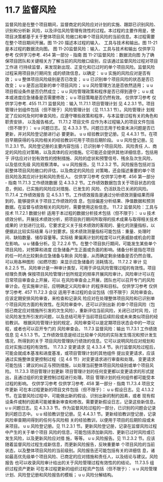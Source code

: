 # 11.7 监督风险
监督风险是在整个项目期间，监督商定的风险应对计划的实施、跟踪已识别风险、识别和分析新
风险，以及评估风险管理有效性的过程。本过程的主要作用是，使项目决策都基于关于整体项目风
险敞口和单个项目风险的当前信息。本过程需要在整个项目期间开展。图 11-20 描述本过程的输入、
工具与技术和输出。图 11-21 是本过程的数据流向图。
图 11-20监督风险：输入、工具与技术和输出
仅供学习参考 仅供学习参考.
454  第一部分 - 指南
图 11-21监督风险：数据流向图
为了确保项目团队和关键相关方了解当前的风险敞口级别，应该通过监督风险过程对项目工作进
行持续监督，来发现新出现、正变化和已过时的单个项目风险。监督风险过程采用项目执行期间生
成的绩效信息，以确定：
u u 实施的风险应对是否有效；
u u 整体项目风险级别是否已改变；
u u 已识别单个项目风险的状态是否已改变；
u u 是否出现新的单个项目风险；
u u 风险管理方法是否依然适用；
u u 项目假设条件是否仍然成立；
u u 风险管理政策和程序是否已得到遵守；
u u 成本或进度应急储备是否需要修改；
u u 项目策略是否仍然有效。
仅供学习参考 仅供学习参考.
455
11.7.1 监督风险：输入
11.7.1.1 项目管理计划
见 4.2.3.1 节。项目管理计划组件包括（但不限于）风险管理计划（见 11.1.3.1 节）。风险管理计
划规定了应如何及何时审查风险，应遵守哪些政策和程序，与本监督过程有关的角色和职责安排，
以及报告格式。
11.7.1.2 项目文件
应作为本过程输入的项目文件包括（但不限于）：
u u 问题日志。见 4.3.3.3 节。问题日志用于检查未决问题是否已更新，并对风险登记册进行必
要更新。
u u 经验教训登记册。见 4.4.3.1 节。在项目早期获得的与风险相关的经验教训可用于项目后期阶段。
u u 风险登记册。见 11.2.3.1 节。风险登记册的主要内容包括；已识别单个项目风险、风险责任
人、商定的风险应对策略，以及具体的应对措施。它可能还会提供其他详细信息，包括用于
评估应对计划有效性的控制措施、风险的症状和预警信号、残余及次生风险，以及低优先级
风险观察清单。
u u 风险报告。见 11.2.3.2 节。风险报告包括对当前整体项目风险敞口的评估，以及商定的风险应
对策略，还会描述重要的单个项目风险及其应对计划和风险责任人。
仅供学习参考 仅供学习参考.
456  第一部分 - 指南
11.7.1.3 工作绩效数据
见 4.3.3.2 节。工作绩效数据包含关于项目状态的信息，例如，已实施的风险应对措施、已发生的
风险、仍活跃及已关闭的风险。
11.7.1.4 工作绩效报告
见 4.5.3.1 节。工作绩效报告是通过分析绩效测量结果而得到的，能够提供关于项目工作绩效的信
息，包括偏差分析结果、挣值数据和预测数据。在监督与绩效相关的风险时，需要使用这些信息。
11.7.2 监督风险：工具与技术
11.7.2.1 数据分析
适用于本过程的数据分析技术包括（但不限于）：
u u 技术绩效分析。开展技术绩效分析，把项目执行期间所取得的技术成果与取得相关技术成果的
计划进行比较。它要求定义关于技术绩效的客观的、量化的测量指标，以便据此比较实际结果
与计划要求。技术绩效测量指标可能包括：重量、处理时间、缺陷数量、储存容量等。实际结
果偏离计划的程度可以代表威胁或机会的潜在影响。
u u 储备分析。见 7.2.2.6 节。在整个项目执行期间，可能发生某些单个项目风险，对预算和进度
应急储备产生正面或负面的影响。储备分析是指在项目的任一时点比较剩余应急储备与剩余
风险量，从而确定剩余储备是否仍然合理。可以用各种图形（如燃尽图）来显示应急储备的
消耗情况。
11.7.2.2 审计
见 8.2.2.5 节。风险审计是一种审计类型，可用于评估风险管理过程的有效性。项目经理负责确
保按项目风险管理计划所规定的频率开展风险审计。风险审计可以在日常项目审查会上开展，可以
在风险审查会上开展，团队也可以召开专门的风险审计会。在实施审计前，应明确定义风险审计
的程序和目标。
仅供学习参考 仅供学习参考.
457
11.7.2.3 会议
适用于本过程的会议包括（但不限于）风险审查会。应该定期安排风险审查，来检查和记录风
险应对在处理整体项目风险和已识别单个项目风险方面的有效性。在风险审查中，还可以识别出新
的单个项目风险（包括已商定应对措施所引发的次生风险），重新评估当前风险，关闭已过时风
险，讨论风险发生所引发的问题，以及总结可用于当前项目后续阶段或未来类似项目的经验教训。
根据风险管理计划的规定，风险审查可以是定期项目状态会中的一项议程，或者也可以召开专门的
风险审查会。
11.7.3 监督风险：输出
11.7.3.1 工作绩效信息
见 4.5.1.3 节。工作绩效信息是经过比较单个风险的实际发生情况和预计发生情况，所得到的关于
项目风险管理执行绩效的信息。它可以说明风险应对规划和应对实施过程的有效性。
11.7.3.2 变更请求
见 4.3.3.4 节。执行监督风险过程后，可能会就成本基准和进度基准，或项目管理计划的其他组件
提出变更请求，应该通过实施整体变更控制过程（见 4.6 节）对变更请求进行审查和处理。
变更请求可能包括：建议的纠正与预防措施，以处理当前整体项目风险级别或单个项目风险。
11.7.3.3 项目管理计划更新
项目管理计划的任何变更都以变更请求的形式提出，且通过组织的变更控制过程进行处理。项目
管理计划的任何组件都可能受本过程的影响。
仅供学习参考 仅供学习参考.
458  第一部分 - 指南
11.7.3.4 项目文件更新
可在本过程更新的项目文件包括（但不限于）：
u u 假设日志。见 4.1.3.2 节。在监督风险过程中，可能做出新的假设、识别出新的制约因素，或者
现有假设条件或制约因素可能被重新审查和修改。需要更新假设日志，记录这些新信息。
u u 问题日志。见 4.3.3.3 节。作为监督风险过程的一部分，已识别的问题会记录到问题日志中。
u u 经验教训登记册。见 4.4.3.1 节。更新经验教训登记册，记录风险审查期间得到的任何与风险相
关的经验教训，以便用于项目的后期阶段或未来项目。
u u 风险登记册。见 11.2.3.1 节。更新风险登记册，记录在监督风险过程中产生的关于单个项目
风险的信息，可能包括添加新风险、更新已过时风险或已发生风险，以及更新风险应对措
施，等等。
u u 风险报告。见 11.2.3.2 节。应该随着监督风险过程生成新信息，而更新风险报告，反映重要单
个项目风险的当前状态，以及整体项目风险的当前级别。风险报告还可能包括有关的详细信
息，诸如最高优先级单个项目风险、已商定的应对措施和责任人，以及结论与建议。风险报告
也可以收录风险审计给出的关于风险管理过程有效性的的结论。
11.7.3.5 组织过程资产更新
可在本过程更新的组织过程资产包括（但不限于）：
u u 风险管理计划、风险登记册和风险报告的模板；
u u 风险分解结构。